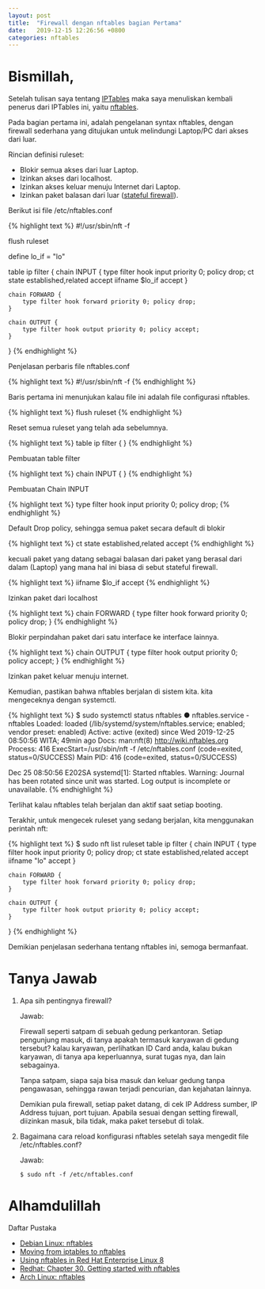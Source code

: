 ```yaml
---
layout: post
title:  "Firewall dengan nftables bagian Pertama"
date:   2019-12-15 12:26:56 +0800
categories: nftables
---
```


# Bismillah,

Setelah tulisan saya tentang [IPTables](https://www.muntaza.id/linux/2019/10/19/iptables.html) maka saya
menuliskan kembali penerus dari IPTables ini,
yaitu [nftables](https://wiki.nftables.org/wiki-nftables/index.php/Main_Page).

Pada bagian pertama ini, adalah pengelanan syntax nftables, dengan firewall sederhana yang ditujukan
untuk melindungi Laptop/PC dari akses dari luar.

Rincian definisi ruleset:
- Blokir semua akses dari luar Laptop.
- Izinkan akses dari localhost.
- Izinkan akses keluar menuju Internet dari Laptop.
- Izinkan paket balasan dari luar ([stateful firewall](https://en.wikipedia.org/wiki/Stateful_firewall)).

Berikut isi file /etc/nftables.conf

{% highlight text %}
#!/usr/sbin/nft -f

flush ruleset

define lo_if  = "lo"

table ip filter {
	chain INPUT {
		type filter hook input priority 0; policy drop;
		ct state established,related accept
		iifname $lo_if accept
	}

	chain FORWARD {
		type filter hook forward priority 0; policy drop;
	}

	chain OUTPUT {
		type filter hook output priority 0; policy accept;
	}
}
{% endhighlight %}

Penjelasan perbaris file nftables.conf

{% highlight text %}
#!/usr/sbin/nft -f
{% endhighlight %}

Baris pertama ini menunjukan kalau file ini adalah file configurasi nftables.

{% highlight text %}
flush ruleset
{% endhighlight %}

Reset semua ruleset yang telah ada sebelumnya.

{% highlight text %}
table ip filter {
}
{% endhighlight %}

Pembuatan table filter

{% highlight text %}
	chain INPUT {
	}
{% endhighlight %}

Pembuatan Chain INPUT

{% highlight text %}
		type filter hook input priority 0; policy drop;
{% endhighlight %}

Default Drop policy, sehingga semua paket secara default di blokir

{% highlight text %}
		ct state established,related accept
{% endhighlight %}

kecuali paket yang datang sebagai balasan dari paket yang berasal dari
dalam (Laptop) yang mana hal ini biasa di sebut
stateful firewall.

{% highlight text %}
		iifname $lo_if accept
{% endhighlight %}

Izinkan paket dari localhost

{% highlight text %}
	chain FORWARD {
		type filter hook forward priority 0; policy drop;
	}
{% endhighlight %}

Blokir perpindahan paket dari satu interface ke interface lainnya.

{% highlight text %}
	chain OUTPUT {
		type filter hook output priority 0; policy accept;
	}
{% endhighlight %}

Izinkan paket keluar menuju internet.

Kemudian, pastikan bahwa nftables berjalan di sistem kita. kita
mengeceknya dengan systemctl.

{% highlight text %}
$ sudo systemctl status nftables
● nftables.service - nftables
   Loaded: loaded (/lib/systemd/system/nftables.service; enabled; vendor preset: enabled)
   Active: active (exited) since Wed 2019-12-25 08:50:56 WITA; 49min ago
     Docs: man:nft(8)
           http://wiki.nftables.org
  Process: 416 ExecStart=/usr/sbin/nft -f /etc/nftables.conf (code=exited, status=0/SUCCESS)
 Main PID: 416 (code=exited, status=0/SUCCESS)

Dec 25 08:50:56 E202SA systemd[1]: Started nftables.
Warning: Journal has been rotated since unit was started. Log output is incomplete or unavailable.
{% endhighlight %}

Terlihat kalau nftables telah berjalan dan aktif saat setiap booting.

Terakhir, untuk mengecek ruleset yang sedang berjalan, kita menggunakan
perintah nft:

{% highlight text %}
$ sudo nft list ruleset
table ip filter {
	chain INPUT {
		type filter hook input priority 0; policy drop;
		ct state established,related accept
		iifname "lo" accept
	}

	chain FORWARD {
		type filter hook forward priority 0; policy drop;
	}

	chain OUTPUT {
		type filter hook output priority 0; policy accept;
	}
}
{% endhighlight %}

Demikian penjelasan sederhana tentang nftables ini, semoga bermanfaat.

# Tanya Jawab

1.  Apa sih pentingnya firewall?

    Jawab:

    Firewall seperti satpam di sebuah gedung perkantoran. Setiap
    pengunjung masuk, di tanya apakah termasuk karyawan di gedung
    tersebut? kalau karyawan, perlihatkan ID Card anda, kalau bukan
    karyawan, di tanya apa keperluannya, surat tugas nya, dan lain
    sebagainya.

    Tanpa satpam, siapa saja bisa masuk dan keluar gedung tanpa
    pengawasan, sehingga rawan terjadi pencurian, dan kejahatan
    lainnya.

    Demikian pula firewall, setiap paket datang, di cek IP Address
    sumber, IP Address tujuan, port tujuan. Apabila sesuai dengan
    setting firewall, diizinkan masuk, bila tidak, maka paket tersebut
    di tolak.

1.  Bagaimana cara reload konfigurasi nftables setelah saya mengedit
    file /etc/nftables.conf?

    Jawab:

    ```text
    $ sudo nft -f /etc/nftables.conf
    ```

# Alhamdulillah


Daftar Pustaka
- [Debian Linux: nftables](https://wiki.debian.org/nftables)
- [Moving from iptables to nftables](https://wiki.nftables.org/wiki-nftables/index.php/Moving_from_iptables_to_nftables)
- [Using nftables in Red Hat Enterprise Linux 8](https://www.redhat.com/en/blog/using-nftables-red-hat-enterprise-linux-8)
- [Redhat: Chapter 30. Getting started with nftables](https://access.redhat.com/documentation/en-us/red_hat_enterprise_linux/8/html/configuring_and_managing_networking/getting-started-with-nftables_configuring-and-managing-networking)
- [Arch Linux: nftables](https://wiki.archlinux.org/index.php/Nftables)
